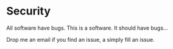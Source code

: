 # Security

All software have bugs. This is a software. It should have bugs…

Drop me an email if you find an issue, a simply fill an issue.
